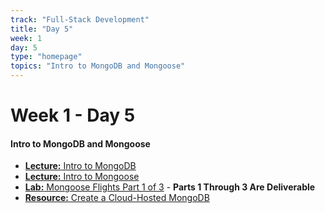 ```yaml
---
track: "Full-Stack Development"
title: "Day 5"
week: 1
day: 5
type: "homepage"
topics: "Intro to MongoDB and Mongoose"
---
```


# Week 1 - Day 5

#### Intro to MongoDB and Mongoose
- [**Lecture:** Intro to MongoDB](/full-stack-development/week-1/day-5/lecture-materials/intro-to-mongodb/)
- [**Lecture:** Intro to Mongoose](/full-stack-development/week-1/day-5/lecture-materials/intro-to-mongoose)
- [**Lab:** Mongoose Flights Part 1 of 3](/full-stack-development/week-1/day-5/labs/mongoose-flights-part-1/) - **Parts 1 Through 3 Are Deliverable**
- [**Resource:** Create a Cloud-Hosted MongoDB](/full-stack-development/week-1/day-5/lecture-materials/create-an-atlas-hosted-mongodb/) 



